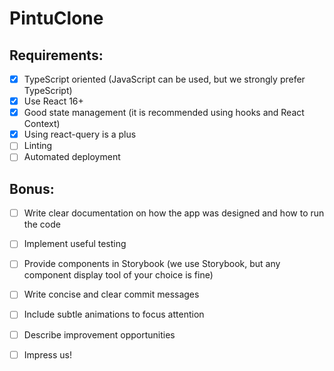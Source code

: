 # PintuClone

## Requirements:
- [x] TypeScript oriented (JavaScript can be used, but we strongly prefer TypeScript)
- [x] Use React 16+
- [x] Good state management (it is recommended using hooks and React Context)
- [x]  Using react-query is a plus
- [ ]  Linting
- [ ]  Automated deployment

## Bonus:
- [ ] Write clear documentation on how the app was designed and how to run the code
- [ ] Implement useful testing
- [ ] Provide components in Storybook (we use Storybook, but any component display tool of your choice is fine)
- [ ] Write concise and clear commit messages
- [ ] Include subtle animations to focus attention
- [ ] Describe improvement opportunities
- [ ] Impress us!

